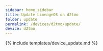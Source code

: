 ```yaml
---
sidebar: home_sidebar
title: Update LineageOS on d2tmo
folder: update
permalink: /devices/d2tmo/update/
device: d2tmo
---
```

{% include templates/device_update.md %}

